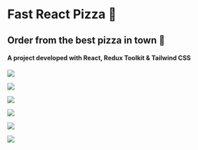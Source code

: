 # Fast React Pizza 🍕

## Order from the best pizza in town 🏅

#### A project developed with React, Redux Toolkit & Tailwind CSS

![](https://i.imgur.com/xSzvqQO.png)

![](https://i.imgur.com/YSPu2Iv.png)

![](https://i.imgur.com/BrN6wtv.png)

![](https://i.imgur.com/YIrxwq2.png)

![](https://i.imgur.com/KX9Xa3C.png)

![](https://i.imgur.com/kDh5Ur9.png)
